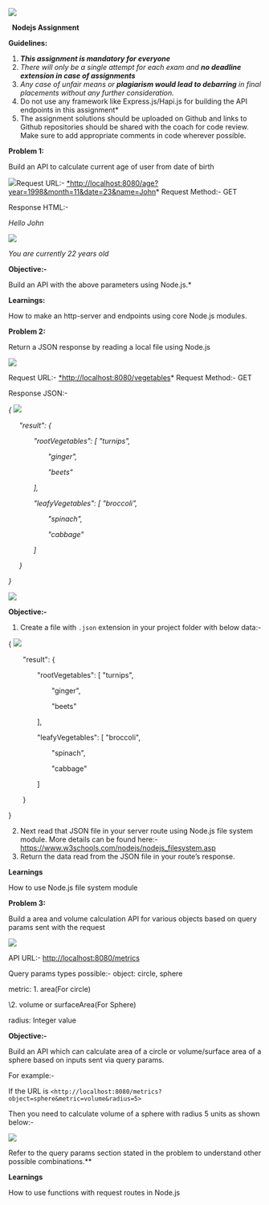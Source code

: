 ﻿![](Aspose.Words.2b4a03a1-eb9a-488b-b0fa-dd3b2d0a3eda.001.png)

` `**Nodejs Assignment**

**Guidelines:**

1. ***This assignment is mandatory for everyone***
1. *There will only be a single attempt for each exam and **no deadline extension in case of assignments***
1. *Any case of unfair means or **plagiarism would lead to debarring** in final placements without any further consideration.*  
1. Do not use any framework like Express.js/Hapi.js for building the API endpoints in this assignment* 
1. The assignment solutions should be uploaded on Github and links to Github repositories should be shared with the coach for code review. Make sure to add appropriate comments in code wherever possible.

**Problem 1:** 

Build an API to calculate current age of user from date of birth  

![](Aspose.Words.2b4a03a1-eb9a-488b-b0fa-dd3b2d0a3eda.002.jpeg)Request URL:-  [*http://localhost:8080/age?year=1998&month=11&date=23&name=John](http://localhost:8080/age?year=1998&month=11&date=23&name=John)* Request Method:- GET 

Response HTML:- 

*<p>Hello John</p> ![](Aspose.Words.2b4a03a1-eb9a-488b-b0fa-dd3b2d0a3eda.003.png)*

*<p>You are currently 22 years old</p>* 

**Objective:-** 

Build an API with the above parameters using Node.js.* 

**Learnings:** 

How to make an http-server and endpoints using core Node.js modules.

**Problem 2:** 

Return a JSON response by reading a local file using Node.js 

![](Aspose.Words.2b4a03a1-eb9a-488b-b0fa-dd3b2d0a3eda.004.jpeg)

Request URL:-  [*http://localhost:8080/vegetables](http://localhost:8080/vegetables)* Request Method:- GET 

Response JSON:- 

*{ ![](Aspose.Words.2b4a03a1-eb9a-488b-b0fa-dd3b2d0a3eda.005.png)*

`   `*"result": {* 

`       `*"rootVegetables": [            "turnips",* 

`           `*"ginger",* 

`           `*"beets"* 

`       `*],* 

`       `*"leafyVegetables": [            "broccoli",* 

`           `*"spinach",* 

`           `*"cabbage"* 

`       `*]* 

`   `*}* 

*}* 

![](Aspose.Words.2b4a03a1-eb9a-488b-b0fa-dd3b2d0a3eda.006.png)

**Objective:-** 

1. Create a file with `.json` extension in your project folder with below data:- 

{ ![](Aspose.Words.2b4a03a1-eb9a-488b-b0fa-dd3b2d0a3eda.007.png)

`    `"result": { 

`        `"rootVegetables": [             "turnips", 

`            `"ginger", 

`            `"beets" 

`        `], 

`        `"leafyVegetables": [             "broccoli", 

`            `"spinach", 

`            `"cabbage" 

`        `] 

`    `} 

} 

2. Next read that JSON file in your server route using Node.js file system module. More details can be found here:- <https://www.w3schools.com/nodejs/nodejs_filesystem.asp> 
2. Return the data read from the JSON file in your route’s response. 

**Learnings** 

How to use Node.js file system module 

**Problem 3:** 

Build a area and volume calculation API for various objects based on query params sent with the request 

![](Aspose.Words.2b4a03a1-eb9a-488b-b0fa-dd3b2d0a3eda.008.jpeg)

API URL:- <http://localhost:8080/metrics> 

Query params types possible:-  object: circle, sphere 

metric: 1. area(For circle)  

\2. volume or surfaceArea(For Sphere) 

radius: Integer value 

**Objective:-** 

Build an API which can calculate area of a circle or volume/surface area of a sphere based on inputs sent via query params. 

For example:- 

If the URL is `<http://localhost:8080/metrics?object=sphere&metric=volume&radius=5>` 

Then you need to calculate volume of a sphere with radius 5 units as shown below:- 

![](Aspose.Words.2b4a03a1-eb9a-488b-b0fa-dd3b2d0a3eda.009.jpeg)

Refer to the query params section stated in the problem to understand other possible combinations.** 

**Learnings** 

How to use functions with request routes in Node.js
